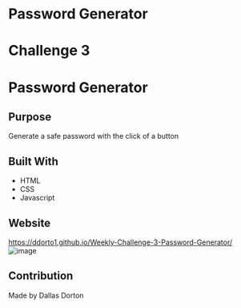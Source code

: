 # Password Generator 
# Challenge 3
# Password Generator 

## Purpose
Generate a safe password with the click of a button 

## Built With
* HTML
* CSS
* Javascript

## Website
https://ddorto1.github.io/Weekly-Challenge-3-Password-Generator/
![image](https://user-images.githubusercontent.com/34926883/141657638-97699b84-bde8-4d45-8032-18a8f3f88dd6.png)

## Contribution
Made by Dallas Dorton
